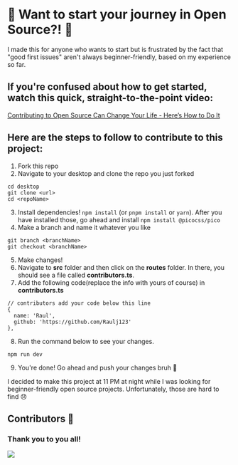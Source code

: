 # :tada: Want to start your journey in Open Source?! :tada:
I made this for anyone who wants to start but is frustrated by the fact that "good first issues" aren't always beginner-friendly, based on my experience so far.

## If you're confused about how to get started, watch this quick, straight-to-the-point video: 
[Contributing to Open Source Can Change Your Life - Here’s How to Do It](https://www.youtube.com/watch?v=CML6vfKjQss)

## Here are the steps to follow to contribute to this project:
1. Fork this repo
2. Navigate to your desktop and clone the repo you just forked 
```
cd desktop 
git clone <url>
cd <repoName>
```
3. Install dependencies! 
`npm install` (or `pnpm install` or `yarn`). After you  have installed those, go ahead and install `npm install @picocss/pico`
4. Make a branch and name it whatever you like
```
git branch <branchName>
git checkout <branchName>
```
5. Make changes! 
6. Navigate to **src** folder and then click on the **routes** folder. In there, you should see a file called **contributors.ts**.
7. Add the following code(replace the info with yours of course) in **contributors.ts**
```
// contributors add your code below this line
{
  name: 'Raul',
  github: 'https://github.com/Raulj123'
},
```
8. Run the command below to see your changes.
``` 
npm run dev 
```


9. You're done! Go ahead and push your changes bruh :triumph:


I decided to make this project at 11 PM at night while I was looking for beginner-friendly open source projects. Unfortunately, those are hard to find :disappointed:



  ## Contributors 👷 
  ### Thank you to you all!
  <a href="https://github.com/Raulj123/First-Contribution-/graphs/contributors">
    <img src="https://contrib.rocks/image?repo=Raulj123/First-Contribution-&max=400&columns=20""/>
  </a>
</div>


